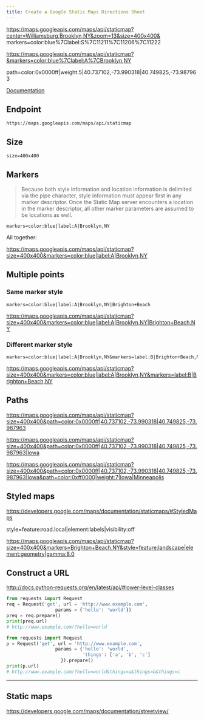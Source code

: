 ```yaml
---
title: Create a Google Static Maps Directions Sheet
---
```


https://maps.googleapis.com/maps/api/staticmap?center=Williamsburg,Brooklyn,NY&zoom=13&size=400x400&
markers=color:blue%7Clabel:S%7C11211%7C11206%7C11222

https://maps.googleapis.com/maps/api/staticmap?&markers=color:blue%7Clabel:A%7CBrooklyn,NY

path=color:0x0000ff|weight:5|40.737102,-73.990318|40.749825,-73.987963


[Documentation](https://developers.google.com/maps/documentation/staticmaps/
)

## Endpoint

    https://maps.googleapis.com/maps/api/staticmap


## Size

    size=400x400

## Markers


> Because both style information and location information is delimited via the pipe character, style information must appear first in any marker descriptor. Once the Static Map server encounters a location in the marker descriptor, all other marker parameters are assumed to be locations as well.

    markers=color:blue|label:A|Brooklyn,NY


All together:

https://maps.googleapis.com/maps/api/staticmap?size=400x400&markers=color:blue|label:A|Brooklyn,NY

## Multiple points

### Same marker style

    markers=color:blue|label:A|Brooklyn,NY|Brighton+Beach

https://maps.googleapis.com/maps/api/staticmap?size=400x400&markers=color:blue|label:A|Brooklyn,NY|Brighton+Beach,NY


### Different marker style

    markers=color:blue|label:A|Brooklyn,NY&markers=label:B|Brighton+Beach,NY


https://maps.googleapis.com/maps/api/staticmap?size=400x400&markers=color:blue|label:A|Brooklyn,NY&markers=label:B|Brighton+Beach,NY





## Paths

https://maps.googleapis.com/maps/api/staticmap?size=400x400&path=color:0x0000ff|40.737102,-73.990318|40.749825,-73.987963


https://maps.googleapis.com/maps/api/staticmap?size=400x400&path=color:0x0000ff|40.737102,-73.990318|40.749825,-73.987963|Iowa


https://maps.googleapis.com/maps/api/staticmap?size=400x400&path=color:0x0000ff|40.737102,-73.990318|40.749825,-73.987963|Iowa&path=color:0xff0000|weight:7|Iowa|Minneapolis


## Styled maps

https://developers.google.com/maps/documentation/staticmaps/#StyledMaps


style=feature:road.local|element:labels|visibility:off

https://maps.googleapis.com/maps/api/staticmap?size=400x400&markers=Brighton+Beach,NY&style=feature:landscape|element:geometry|gamma:8.0



## Construct a URL

http://docs.python-requests.org/en/latest/api/#lower-level-classes


~~~py
from requests import Request
req = Request('get', url = 'http://www.example.com', 
                  params = {'hello': 'world'})
preq = req.prepare()
print(preq.url)                  
# http://www.example.com/?hello=world
~~~

~~~py
from requests import Request
p = Request('get', url = 'http://www.example.com', 
                  params = {'hello': 'world',
                            'things': ['a', 'b', 'c']    
                    }).prepare()
print(p.url)                  
# http://www.example.com/?hello=world&things=a&things=b&things=c
~~~



-----------

## Static maps

https://developers.google.com/maps/documentation/streetview/

